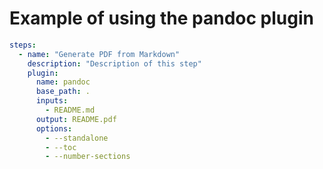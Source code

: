 [//]: <> (Documentação gerada com intmain_docmd)
# Example of using the pandoc plugin

```yaml
steps:
  - name: "Generate PDF from Markdown"
    description: "Description of this step"
    plugin:
      name: pandoc
      base_path: .
      inputs:
        - README.md
      output: README.pdf
      options:
        - --standalone
        - --toc
        - --number-sections
```

